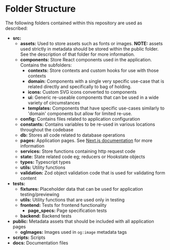 # Folder Structure

The following folders contained within this repository are used as described:

- **src:**
  - **assets:** Used to store assets such as fonts or images. **NOTE:** assets used strictly in metadata should be stored within the public folder. See the description of that folder for more information.
  - **components:** Store React components used in the application. Contains the subfolders:
    - **contexts:** Store contexts and custom hooks for use with those contexts
    - **domain:** Components with a single very specific use-case that is related directly and specifically to bag of holding.
    - **icons:** Custom SVG icons converted to components
    - **ui:** Generic re-useable components that can be used in a wide variety of circumstances
    - **templates:** Components that have specific use-cases similarly to 'domain' components but allow for limited re-use.
  - **config:** Contains files related to application configuration
  - **constants:** Contains variables to be re-used in various locations throughout the codebase
  - **db:** Stores all code related to database operations
  - **pages:** Application pages. See [Next.js documentation](https://nextjs.org/docs/basic-features/pages) for more information
  - **services:** Store functions containing http request code
  - **state:** State related code eg; reducers or Hookstate objects
  - **types:** Typescript types
  - **utils:** Utility functions
  - **validation:** Zod object validation code that is used for validating form content
- **tests:**
  - **fixtures:** Placeholder data that can be used for application testing/previewing
  - **utils:** Utility functions that are used only in testing
  - **frontend:** Tests for frontend functionality
    - **page_specs:** Page specification tests
  - **backend:** Backend tests
- **public:** Metadata assets that should be included with all application pages
  - **ogImages:** Images used in `og:image` metadata tags
- **scripts:** Scripts
- **docs:** Documentation files
